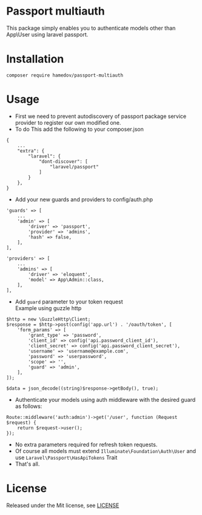 # Passport multiauth
This package simply enables you to authenticate models other than App\User using laravel passport.

# Installation
`composer require hamedov/passport-multiauth`

# Usage
- First we need to prevent autodiscovery of passport package service provider to register our own modified one.
- To do This add the following to your composer.json
 ```
 {
     ...
     "extra": {
         "laravel": {
             "dont-discover": [
                 "laravel/passport"
             ]
         }
     },
 }
```
- Add your new guards and providers to config/auth.php
```
'guards' => [
    ...
    'admin' => [
        'driver' => 'passport',
        'provider' => 'admins',
        'hash' => false,
    ],
],

'providers' => [
    ...
    'admins' => [
        'driver' => 'eloquent',
        'model' => App\Admin::class,
    ],
],

```
- Add `guard` parameter to your token request
<br />Example using guzzle http
```
$http = new \GuzzleHttp\Client;
$response = $http->post(config('app.url') . '/oauth/token', [
    'form_params' => [
        'grant_type' => 'password',
        'client_id' => config('api.password_client_id'),
        'client_secret' => config('api.password_client_secret'),
        'username' => 'username@example.com',
        'password' => 'userpassword',
        'scope' => '',
        'guard' => 'admin',
    ],
]);

$data = json_decode((string)$response->getBody(), true);

```
- Authenticate your models using auth middleware with the desired guard as follows:
```
Route::middleware('auth:admin')->get('/user', function (Request $request) {
    return $request->user();
});
```

- No extra parameters required for refresh token requests.
- Of course all models must extend `Illuminate\Foundation\Auth\User` and use `Laravel\Passport\HasApiTokens` Trait
- That's all.

# License
Released under the Mit license, see [LICENSE](https://github.com/hamedov93/passport-multiauth/blob/master/LICENSE)
